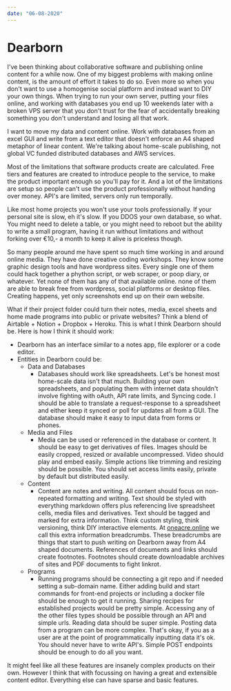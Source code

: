 ```yaml
---
date: "06-08-2020"
---
```


# Dearborn

I've been thinking about collaborative software and publishing online content for a while now. One of my biggest problems with making online content, is the amount of effort it takes to do so. Even more so when you don't want to use a homogenise social platform and instead want to DIY your own things. When trying to run your own server, putting your files online, and working with databases you end up 10 weekends later with a broken VPS server that you don't trust for the fear of accidentally breaking something you don't understand and losing all that work.

I want to move my data and content online. Work with databases from an excel GUI and write from a text editor that doesn't enforce an A4 shaped metaphor of linear content. We're talking about home-scale publishing, not global VC funded distributed databases and AWS services.

Most of the limitations that software products create are calculated. Free tiers and features are created to introduce people to the service, to make the product important enough so you'll pay for it.  And a lot of the limitations are setup so people can't use the product professionally without handing over money. API's are limited, servers only run temporally.

Like most home projects you won't use your tools professionally. If your personal site is slow, eh it's slow. If you DDOS your own database, so what.  You might need to delete a table, or you might need to reboot but the ability to write a small program, having it run without limitations and without forking over €10,- a month to keep it alive is priceless though.

So many people around me have spent so much time working in and around online media. They have done creative coding workshops. They know some graphic design tools and have wordpress sites. Every single one of them could hack together a phython script, or web scraper, or poop diary, or whatever. Yet none of them has any of that available online. none of them are able to break free from wordpress, social platforms or desktop files. Creating happens, yet only screenshots end up on their own website.

What if their project folder could turn their notes, media, excel sheets and home made programs into public or private websites? Think a blend of Airtable + Notion + Dropbox + Heroku. This is what I think Dearborn should be. Here is how I think it should work:

- Dearborn has an interface similar to a notes app, file explorer or a code editor.
- Entities in Dearborn could be:
    - Data and Databases
        - Databases should work like spreadsheets. Let's be honest most home-scale data isn't that much. Building your own spreadsheets, and populating them with internet data shouldn't involve fighting with oAuth, API rate limits, and Syncing code. I should be able to translate a request-response to a spreadsheet and either keep it synced or poll for updates all from a GUI. The database should make it easy to input data from forms or phones.
    - Media and Files
        - Media can be used or referenced in the database or content. It should be easy to get derivatives of files. Images should be easily cropped, resized or available uncompressed. Video should play and embed easily. Simple actions like trimming and resizing should be possible. You should set access limits easily, private by default but distributed easily.
    - Content
        - Content are notes and writing. All content should focus on non-repeated formatting and writing. Text should be styled with everything markdown offers plus referencing live spreadsheet cells, media files and derivatives. Text should be tagged and marked for extra information. Think custom styling, think versioning, think DIY interactive elements. At [oneacre.online](http://oneacre.online) we call this extra information breadcrumbs. These breadcrumbs are things that start to push writing on Dearborn away from A4 shaped documents. References of documents and links should create footnotes. Footnotes should create downloadable archives of sites and PDF documents to fight linkrot.
    - Programs
        - Running programs should be connecting a git repo and if needed setting a sub-domain name. Either adding build and start commands for front-end projects or including a docker file should be enough to get it running. Sharing recipes for established projects would be pretty simple. Accessing any of the other files types should be possible through an API and simple urls. Reading data should be super simple. Posting data from a program can be more complex. That's okay, if you as a user are at the point of programmatically inputting data it's ok. You should never have to write API's. Simple POST endpoints should be enough to do all you want.

It might feel like all these features are insanely complex products on their own. However I think that with focussing on having a great and extensible content editor. Everything else can have sparse and basic features.